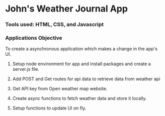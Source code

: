 # John's Weather Journal App

### Tools used: HTML, CSS, and Javascript

### Applications Objective

To create a asynchronous application which makes a change in the app's UI.

1. Setup node environment for app and install packages and create a server.js file.

2. Add POST and Get routes for api data to retrieve data from weather api

3. Get API key from Open weather map website.

4. Create async functions to fetch weather data and store it locally.

5. Setup functions to update UI on fly.
